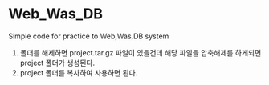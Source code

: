# Web_Was_DB
Simple code for practice to Web,Was,DB system
1. 폴더를 해제하면 project.tar.gz 파일이 있을건데 해당 파일을 압축해제를 하게되면 project 폴더가 생성된다.
2. project 폴더를 복사하여 사용하면 된다.
